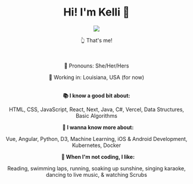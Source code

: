 

<div id="banner" align="center">
 <h1>Hi! I'm Kelli 🤠</h1>
</div>

<div id="header" align="center">
  <img src="https://live.staticflickr.com/65535/52239107698_3ae6a04546.jpg" />
</div>

<div id="intro" align="center">
 <p>👆 That's me!</p>
 &nbsp;
 <p>🤝 Pronouns: She/Her/Hers</p>
 <p>📍 Working in: Louisiana, USA (for now)</p>
</div>
 &nbsp;
<div align="center">
<strong>📚 I know a good bit about:</strong>
  <p>HTML, CSS, JavaScript, React, Next, Java, C#, Vercel, Data Structures, Basic Algorithms</p>
  &nbsp;
  <strong>🚀 I wanna know more about:</strong>
  <p>Vue, Angular, Python, D3, Machine Learning, iOS & Android Development, Kubernetes, Docker</p>
  &nbsp;
  <strong>🎨 When I'm not coding, I like:</strong>
  <p>Reading, swimming laps, running, soaking up sunshine, singing karaoke, dancing to live music, & watching Scrubs</p>
</div>
<!--
**kel7774/kel7774** is a ✨ _special_ ✨ repository because its `README.md` (this file) appears on your GitHub profile.

Here are some ideas to get you started:

- 🔭 I’m currently working on ...
- 🌱 I’m currently learning ...
- 👯 I’m looking to collaborate on ...
- 🤔 I’m looking for help with ...
- 💬 Ask me about ...
- 📫 How to reach me: ...
- 😄 Pronouns: ...
- ⚡ Fun fact: ...
-->
